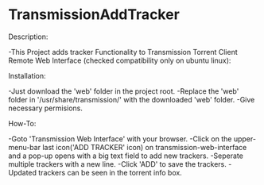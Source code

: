 # TransmissionAddTracker

Description:

-This Project adds tracker Functionality to Transmission Torrent Client Remote Web Interface (checked compatibility only on ubuntu linux):

Installation:

-Just download the 'web' folder in the project root.
-Replace the 'web' folder in '/usr/share/transmission/' with the downloaded 'web' folder.
-Give necessary permisions.

How-To:

-Goto 'Transmission Web Interface' with your browser.
-Click on the upper-menu-bar last icon('ADD TRACKER' icon) on transmission-web-interface and a pop-up opens with a big text field to add new trackers.
-Seperate multiple trackers with a new line.
-Click 'ADD' to save the trackers.
-Updated trackers can be seen in the torrent info box.

